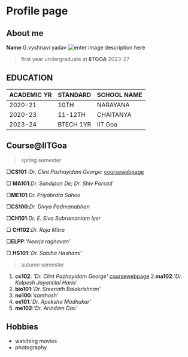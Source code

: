 # Profile page 


## About me 
**Name**:G.vyshnavi yadav
![enter image description here](https://img.freepik.com/free-photo/international-day-education-celebration_23-2150930948.jpg?t=st=1707282803~exp=1707286403~hmac=518729dfcea09a7d4e5c87bdc79d53e26bbb41014cd9d795102e1ae5f6605184&w=900)


> first year undergraduate at **IITGOA** 2023-27

## EDUCATION


|ACADEMIC YR                |STANDARD                       |SCHOOL NAME                        |
|----------------|-------------------------------|-----------------------------|
|2020-21        |10TH           |NARAYANA          |
|2020-23        |11-12TH          |CHAITANYA           |
|2023-24       |BTECH 1YR |IIT Goa|

## Course@IITGoa
>spring semester

  &square;**CS101** :Dr. *Clint Pazhayidam George*:    [coursewebpage](https://clintpgeorge.github.io/cs-101/autumn-2021/)
 
  &square; **MA101**:*Dr. Sandipan De; Dr. Shiv Parsad*
  
  &square;**ME101**:*Dr. Priyabrata Sahoo*
  
  &square;**CS100**:*Dr. Divya Padmanabhan* 
  
  &square;**CH101**:*Dr. E. Siva Subramaniam Iyer*
  
  &square; **CH102**:*Dr. Raja Mitra* 
 
 &square;**ELPP**:'*Neerja raghavan'*
  
  &square; **HS101**:*'Dr. Sabiha Hashami'*
>autumn semester
  
 1. **cs102**: *'Dr. Clint Pazhayidam George'* [coursewebpage](https://clintpgeorge.github.io/cs-102/spring-2023/)
 2.**ma102**:*'Dr. Kalpesh Jayantilal Haria'*
 3. **bio101**:*'Dr. Sreenath Balakrishnan'*
 4. **no100**:*'santhosh'*
 5. **ee101**:*'Dr. Apeksha Madhukar'*
 6. **me102**:'*Dr. Arindam Das'*
## Hobbies
 - watching movies 
 -  photography
 
 
